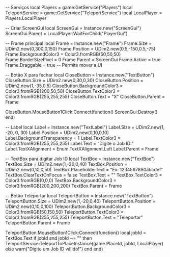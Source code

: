 -- Serviços
local Players = game:GetService("Players")
local TeleportService = game:GetService("TeleportService")
local LocalPlayer = Players.LocalPlayer

-- Criar ScreenGui
local ScreenGui = Instance.new("ScreenGui")
ScreenGui.Parent = LocalPlayer:WaitForChild("PlayerGui")

-- Frame principal
local Frame = Instance.new("Frame")
Frame.Size = UDim2.new(0,300,0,150)
Frame.Position = UDim2.new(0.5,-150,0.5,-75)
Frame.BackgroundColor3 = Color3.fromRGB(50,50,50)
Frame.BorderSizePixel = 0
Frame.Parent = ScreenGui
Frame.Active = true
Frame.Draggable = true -- Permite mover a UI

-- Botão X para fechar
local CloseButton = Instance.new("TextButton")
CloseButton.Size = UDim2.new(0,30,0,30)
CloseButton.Position = UDim2.new(1,-35,0,5)
CloseButton.BackgroundColor3 = Color3.fromRGB(200,50,50)
CloseButton.TextColor3 = Color3.fromRGB(255,255,255)
CloseButton.Text = "X"
CloseButton.Parent = Frame

CloseButton.MouseButton1Click:Connect(function()
    ScreenGui:Destroy()
end)

-- Label
local Label = Instance.new("TextLabel")
Label.Size = UDim2.new(1, -20, 0, 30)
Label.Position = UDim2.new(0,10,0,10)
Label.BackgroundTransparency = 1
Label.TextColor3 = Color3.fromRGB(255,255,255)
Label.Text = "Digite o Job ID:"
Label.TextXAlignment = Enum.TextXAlignment.Left
Label.Parent = Frame

-- TextBox para digitar Job ID
local TextBox = Instance.new("TextBox")
TextBox.Size = UDim2.new(1,-20,0,40)
TextBox.Position = UDim2.new(0,10,0,50)
TextBox.PlaceholderText = "Ex: 1234567890abcdef"
TextBox.ClearTextOnFocus = false
TextBox.Text = ""
TextBox.TextColor3 = Color3.fromRGB(0,0,0)
TextBox.BackgroundColor3 = Color3.fromRGB(200,200,200)
TextBox.Parent = Frame

-- Botão Teleportar
local TeleportButton = Instance.new("TextButton")
TeleportButton.Size = UDim2.new(1,-20,0,40)
TeleportButton.Position = UDim2.new(0,10,0,100)
TeleportButton.BackgroundColor3 = Color3.fromRGB(50,150,50)
TeleportButton.TextColor3 = Color3.fromRGB(255,255,255)
TeleportButton.Text = "Teleportar"
TeleportButton.Parent = Frame

TeleportButton.MouseButton1Click:Connect(function()
    local jobId = TextBox.Text
    if jobId and jobId ~= "" then
        TeleportService:TeleportToPlaceInstance(game.PlaceId, jobId, LocalPlayer)
    else
        warn("Digite um Job ID válido!")
    end
end)

